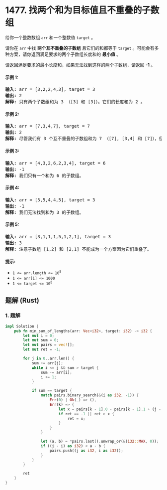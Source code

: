 # 1477. 找两个和为目标值且不重叠的子数组
给你一个整数数组 `arr` 和一个整数值 `target` 。

请你在 `arr` 中找 **两个互不重叠的子数组** 且它们的和都等于 `target` 。可能会有多种方案，请你返回满足要求的两个子数组长度和的 **最小值** 。

请返回满足要求的最小长度和，如果无法找到这样的两个子数组，请返回 **-1** 。

#### 示例 1:
<pre>
<strong>输入:</strong> arr = [3,2,2,4,3], target = 3
<strong>输出:</strong> 2
<strong>解释:</strong> 只有两个子数组和为 3 （[3] 和 [3]）。它们的长度和为 2 。
</pre>

#### 示例 2:
<pre>
<strong>输入:</strong> arr = [7,3,4,7], target = 7
<strong>输出:</strong> 2
<strong>解释:</strong> 尽管我们有 3 个互不重叠的子数组和为 7 （[7], [3,4] 和 [7]），但我们会选择第一个和第三个子数组，因为它们的长度和 2 是最小值。
</pre>

#### 示例 3:
<pre>
<strong>输入:</strong> arr = [4,3,2,6,2,3,4], target = 6
<strong>输出:</strong> -1
<strong>解释:</strong> 我们只有一个和为 6 的子数组。
</pre>

#### 示例 4:
<pre>
<strong>输入:</strong> arr = [5,5,4,4,5], target = 3
<strong>输出:</strong> -1
<strong>解释:</strong> 我们无法找到和为 3 的子数组。
</pre>

#### 示例 5:
<pre>
<strong>输入:</strong> arr = [3,1,1,1,5,1,2,1], target = 3
<strong>输出:</strong> 3
<strong>解释:</strong> 注意子数组 [1,2] 和 [2,1] 不能成为一个方案因为它们重叠了。
</pre>

#### 提示:
* <code>1 <= arr.length <= 10<sup>5</sup></code>
* `1 <= arr[i] <= 1000`
* <code>1 <= target <= 10<sup>8</sup></code>

## 题解 (Rust)

### 1. 题解
```Rust
impl Solution {
    pub fn min_sum_of_lengths(arr: Vec<i32>, target: i32) -> i32 {
        let mut i = 0;
        let mut sum = 0;
        let mut pairs = vec![];
        let mut ret = -1;

        for j in 0..arr.len() {
            sum += arr[j];
            while i <= j && sum > target {
                sum -= arr[i];
                i += 1;
            }

            if sum == target {
                match pairs.binary_search(&(i as i32, -1)) {
                    Err(0) | Ok(_) => (),
                    Err(k) => {
                        let x = pairs[k - 1].0 - pairs[k - 1].1 + (j - i) as i32 + 2;
                        if ret == -1 || ret > x {
                            ret = x;
                        }
                    }
                }

                let (a, b) = *pairs.last().unwrap_or(&(i32::MAX, 0));
                if ((j - i) as i32) < a - b {
                    pairs.push((j as i32, i as i32));
                }
            }
        }

        ret
    }
}
```
